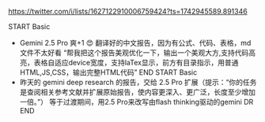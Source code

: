 https://twitter.com/i/lists/1627122910006759424?ts=1742945589.891346

START
Basic
- Gemini 2.5 Pro 爽+1 😍
  翻译好的中文报告，因为有公式、代码、表格，md文件不太好看
  “帮我把这个报告美观优化一下，输出一个美观大方,支持代码高亮，表格自适应device宽度，支持laTex显示，前方有目录指示，用普通HTML,JS,CSS，输出完整HTML代码”
END
START
Basic
- 昨天的 gemini deep research 的报告，交给 2.5 Pro 扩展（提示：“你的任务是查阅相关参考文献并扩展原始报告，使内容更深入、更广泛，长度至少增加一倍。”）
  等于过渡期间，用2.5 Pro来改写由flash thinking驱动的gemini DR
END
